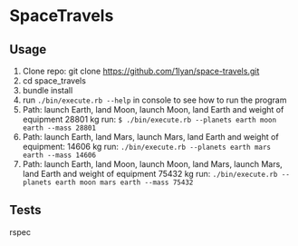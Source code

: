 # SpaceTravels

## Usage

1. Clone repo: git clone https://github.com/1lyan/space-travels.git
2. cd space_travels
3. bundle install
4. run ```./bin/execute.rb --help``` in console to see how to run the program
5. Path: launch Earth, land Moon, launch Moon, land Earth and weight of equipment 28801 kg run:
```$ ./bin/execute.rb --planets earth moon earth --mass 28801```
6. Path: launch Earth, land Mars, launch Mars, land Earth and weight of equipment: 14606 kg run:
```./bin/execute.rb --planets earth mars earth --mass 14606```
 7. Path: launch Earth, land Moon, launch Moon, land Mars, launch Mars, land Earth and weight of equipment 75432 kg run:
 ```./bin/execute.rb --planets earth moon mars earth --mass 75432```

## Tests

rspec
